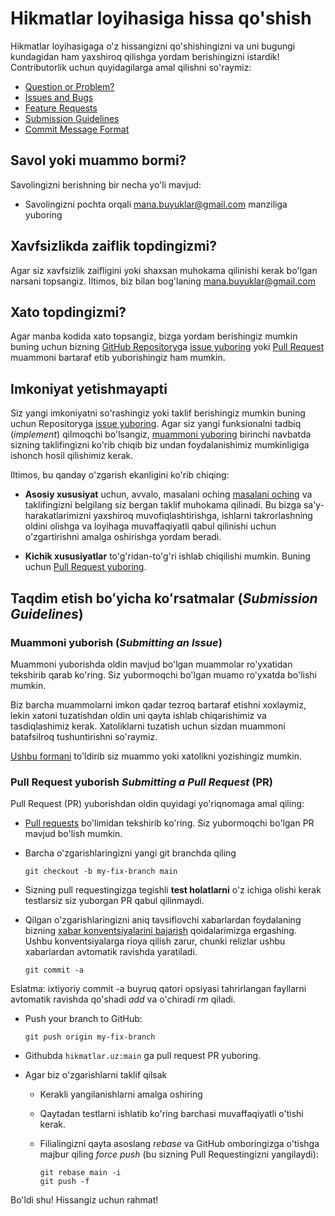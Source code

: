 # Hikmatlar loyihasiga hissa qo'shish


Hikmatlar loyihasigaga o'z hissangizni qo'shishingizni va uni bugungi kundagidan ham yaxshiroq qilishga yordam berishingizni istardik!
Contributorlik uchun quyidagilarga amal qilishni so'raymiz:

 - [Question or Problem?](#question)
 - [Issues and Bugs](#issue)
 - [Feature Requests](#feature)
 - [Submission Guidelines](#submit)
 - [Commit Message Format](#commit)

## <a name="question"></a> Savol yoki muammo bormi?

Savolingizni berishning bir necha yo'li mavjud:

* Savolingizni pochta orqali mana.buyuklar@gmail.com manziliga yuboring

## <a name="issue"></a> Xavfsizlikda zaiflik topdingizmi?

Agar siz xavfsizlik zaifligini yoki shaxsan muhokama qilinishi kerak bo'lgan narsani topsangiz. Iltimos, biz bilan bog'laning mana.buyuklar@gmail.com

## <a name="issue"></a> Xato topdingizmi?

Agar manba kodida xato topsangiz, bizga yordam berishingiz mumkin buning uchun bizning [GitHub Repository](https://github.com/Uzbek-Developers/hikmatlar.uz)ga [issue yuboring](#submit-issue) yoki [Pull Request](#submit-pr) muammoni bartaraf etib yuborishingiz ham mumkin.

## <a name="feature"></a> Imkoniyat yetishmayapti 

Siz yangi imkoniyatni so'rashingiz yoki taklif berishingiz mumkin buning uchun  Repositoryga [issue yuboring](#submit-issue). Agar siz yangi funksionalni tadbiq (*implement*) qilmoqchi bo'lsangiz, [muammoni yuboring](#submit-issue) birinchi navbatda sizning taklifingizni ko'rib chiqib biz undan foydalanishimiz mumkinligiga ishonch hosil qilishimiz kerak.

Iltimos, bu qanday o'zgarish ekanligini ko'rib chiqing:

* **Asosiy xususiyat** uchun, avvalo, masalani oching [masalani oching](#submit-issue) va taklifingizni belgilang siz bergan taklif muhokama qilinadi. Bu bizga sa'y-harakatlarimizni yaxshiroq muvofiqlashtirishga, ishlarni takrorlashning oldini olishga va loyihaga muvaffaqiyatli qabul qilinishi uchun o'zgartirishni amalga oshirishga yordam beradi.

* **Kichik xususiyatlar** to'g'ridan-to'g'ri ishlab chiqilishi mumkin. Buning uchun [Pull Request yuboring](#submit-pr).

## <a name="submit"></a>   Taqdim etish boʻyicha koʻrsatmalar (*Submission Guidelines*)

### <a name="submit-issue"></a> Muammoni yuborish (*Submitting an Issue*)

Muammoni yuborishda oldin mavjud bo'lgan muammolar ro'yxatidan tekshirib qarab ko'ring. Siz yubormoqchi bo'lgan muamo ro'yxatda bo'lishi mumkin.

Biz barcha muammolarni imkon qadar tezroq bartaraf etishni xoxlaymiz, lekin xatoni tuzatishdan oldin uni qayta ishlab chiqarishimiz va tasdiqlashimiz kerak.
Xatoliklarni tuzatish uchun sizdan muammoni batafsilroq tushuntirishni so'raymiz.

[Ushbu formani](https://github.com/Uzbek-Developers/hikmatlar.uz/issues/new) to'ldirib siz muammo yoki xatolikni yozishingiz mumkin.

### <a name="submit-pr"></a> Pull Request yuborish *Submitting a Pull Request* (PR)

Pull Request (PR) yuborishdan oldin quyidagi yo'riqnomaga amal qiling:

* [Pull requests](https://github.com/Uzbek-Developers/hikmatlar.uz/pulls) bo'limidan tekshirib ko'ring. Siz yubormoqchi bo'lgan PR mavjud bo'lish mumkin.

* Barcha o'zgarishlaringizni yangi git branchda qiling

     ```shell
     git checkout -b my-fix-branch main
     ```

* Sizning pull requestingizga tegishli **test holatlarni** o'z ichiga olishi kerak testlarsiz siz yuborgan PR qabul qilinmaydi.

* Qilgan o'zgarishlaringizni aniq tavsiflovchi xabarlardan foydalaning bizning [xabar konventsiyalarini bajarish](#commit) qoidalarimizga ergashing.
Ushbu konventsiyalarga rioya qilish zarur, chunki relizlar ushbu xabarlardan avtomatik ravishda yaratiladi.

     ```shell
     git commit -a
     ```

Eslatma: ixtiyoriy commit -a buyruq qatori opsiyasi tahrirlangan fayllarni avtomatik ravishda qo'shadi *add* va o'chiradi *rm* qiladi.

* Push your branch to GitHub:

    ```shell
    git push origin my-fix-branch
    ```

* Githubda `hikmatlar.uz:main` ga pull request PR yuboring.
* Agar biz o'zgarishlarni taklif qilsak
  * Kerakli yangilanishlarni amalga oshiring
  * Qaytadan testlarni ishlatib ko'ring barchasi muvaffaqiyatli o'tishi kerak.
  * Filialingizni qayta asoslang *rebase* va GitHub omboringizga o'tishga majbur qiling *force push* (bu sizning Pull Requestingizni yangilaydi):

    ```shell
    git rebase main -i
    git push -f
    ```

Bo'ldi shu! Hissangiz uchun rahmat!